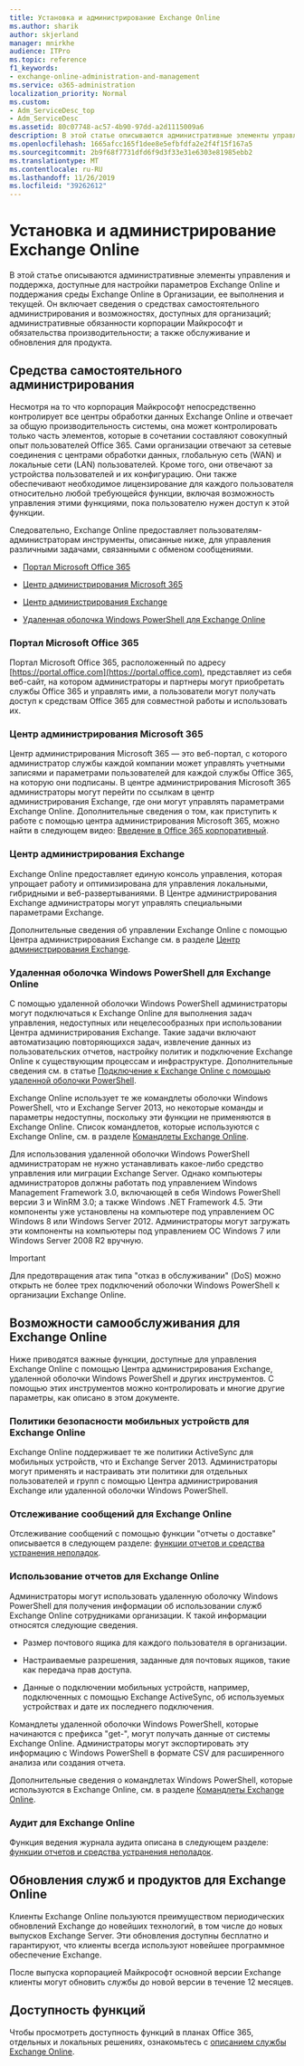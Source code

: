 ```yaml
---
title: Установка и администрирование Exchange Online
ms.author: sharik
author: skjerland
manager: mnirkhe
audience: ITPro
ms.topic: reference
f1_keywords:
- exchange-online-administration-and-management
ms.service: o365-administration
localization_priority: Normal
ms.custom:
- Adm_ServiceDesc_top
- Adm_ServiceDesc
ms.assetid: 80c07748-ac57-4b90-97dd-a2d1115009a6
description: В этой статье описываются административные элементы управления и поддержка, доступные для настройки параметров Exchange Online и поддержания среды Exchange Online в Организации, ее выполнения и текущей. Он включает сведения о средствах самостоятельного администрирования и возможностях, доступных для организаций; административные обязанности корпорации Майкрософт и обязательства производительности; а также обслуживание и обновления для продукта.
ms.openlocfilehash: 1665afcc165f1dee8e5efbfdfa2e2f4f15f167a5
ms.sourcegitcommit: 2b9f68f7731dfd6f9d3f33e31e6303e81985ebb2
ms.translationtype: MT
ms.contentlocale: ru-RU
ms.lasthandoff: 11/26/2019
ms.locfileid: "39262612"
---
```

# <a name="exchange-online-setup-and-administration"></a>Установка и администрирование Exchange Online

В этой статье описываются административные элементы управления и поддержка, доступные для настройки параметров Exchange Online и поддержания среды Exchange Online в Организации, ее выполнения и текущей. Он включает сведения о средствах самостоятельного администрирования и возможностях, доступных для организаций; административные обязанности корпорации Майкрософт и обязательства производительности; а также обслуживание и обновления для продукта.
  
## <a name="self-service-administration-tools"></a>Средства самостоятельного администрирования

Несмотря на то что корпорация Майкрософт непосредственно контролирует все центры обработки данных Exchange Online и отвечает за общую производительность системы, она может контролировать только часть элементов, которые в сочетании составляют совокупный опыт пользователей Office 365. Сами организации отвечают за сетевые соединения с центрами обработки данных, глобальную сеть (WAN) и локальные сети (LAN) пользователей. Кроме того, они отвечают за устройства пользователей и их конфигурацию. Они также обеспечивают необходимое лицензирование для каждого пользователя относительно любой требующейся функции, включая возможность управления этими функциями, пока пользователю нужен доступ к этой функции.
  
Следовательно, Exchange Online предоставляет пользователям-администраторам инструменты, описанные ниже, для управления различными задачами, связанными с обменом сообщениями.
  
- [Портал Microsoft Office 365](exchange-online-setup-and-administration.md#microsoft-office-365-portal)
    
- [Центр администрирования Microsoft 365](#microsoft-365-admin-center)
    
- [Центр администрирования Exchange](exchange-online-setup-and-administration.md#exchange-admin-center)
    
- [Удаленная оболочка Windows PowerShell для Exchange Online](exchange-online-setup-and-administration.md#remote-windows-powershell-for-exchange-online)
    
### <a name="microsoft-office-365-portal"></a>Портал Microsoft Office 365

Портал Microsoft Office 365, расположенный по адресу [https://portal.office.com](https://portal.office.com), представляет из себя веб-сайт, на котором администраторы и партнеры могут приобретать службы Office 365 и управлять ими, а пользователи могут получать доступ к средствам Office 365 для совместной работы и использовать их.
  
### <a name="microsoft-365-admin-center"></a>Центр администрирования Microsoft 365

Центр администрирования Microsoft 365 — это веб-портал, с которого администратор службы каждой компании может управлять учетными записями и параметрами пользователей для каждой службы Office 365, на которую они подписаны. В центре администрирования Microsoft 365 администраторы могут перейти по ссылкам в центр администрирования Exchange, где они могут управлять параметрами Exchange Online. Дополнительные сведения о том, как приступить к работе с помощью центра администрирования Microsoft 365, можно найти в следующем видео: [Введение в Office 365 корпоративный](https://go.microsoft.com/fwlink/p/?LinkId=271806).
  
### <a name="exchange-admin-center"></a>Центр администрирования Exchange

Exchange Online предоставляет единую консоль управления, которая упрощает работу и оптимизирована для управления локальными, гибридными и веб-развертываниями. В Центре администрирования Exchange администраторы могут управлять специальными параметрами Exchange.
  
Дополнительные сведения об управлении Exchange Online с помощью Центра администрирования Exchange см. в разделе [Центр администрирования Exchange](https://go.microsoft.com/fwlink/p/?LinkId=271807).
  
### <a name="remote-windows-powershell-for-exchange-online"></a>Удаленная оболочка Windows PowerShell для Exchange Online

С помощью удаленной оболочки Windows PowerShell администраторы могут подключаться к Exchange Online для выполнения задач управления, недоступных или нецелесообразных при использовании Центра администрирования Exchange. Такие задачи включают автоматизацию повторяющихся задач, извлечение данных из пользовательских отчетов, настройку политик и подключение Exchange Online к существующим процессам и инфраструктуре. Дополнительные сведения см. в статье [Подключение к Exchange Online с помощью удаленной оболочки PowerShell](https://go.microsoft.com/fwlink/p/?LinkId=308994).
  
Exchange Online использует те же командлеты оболочки Windows PowerShell, что и Exchange Server 2013, но некоторые команды и параметры недоступны, поскольку эти функции не применяются в Exchange Online. Список командлетов, которые используются с Exchange Online, см. в разделе [Командлеты Exchange Online](https://go.microsoft.com/fwlink/p/?LinkId=271808).
  
Для использования удаленной оболочки Windows PowerShell администраторам не нужно устанавливать какое-либо средство управления или миграции Exchange Server. Однако компьютеры администраторов должны работать под управлением Windows Management Framework 3.0, включающей в себя Windows PowerShell версии 3 и WinRM 3.0; а также Windows .NET Framework 4.5. Эти компоненты уже установлены на компьютере под управлением ОС Windows 8 или Windows Server 2012. Администраторы могут загружать эти компоненты на компьютеры под управлением ОС Windows 7 или Windows Server 2008 R2 вручную.
  
> [!IMPORTANT]
> Для предотвращения атак типа "отказ в обслуживании" (DoS) можно открыть не более трех подключений оболочки Windows PowerShell к организации Exchange Online. 
  
## <a name="self-service-capabilities-for-exchange-online"></a>Возможности самообслуживания для Exchange Online

Ниже приводятся важные функции, доступные для управления Exchange Online с помощью Центра администрирования Exchange, удаленной оболочки Windows PowerShell и других инструментов. С помощью этих инструментов можно контролировать и многие другие параметры, как описано в этом документе.
  
### <a name="mobile-device-security-policies-for-exchange-online"></a>Политики безопасности мобильных устройств для Exchange Online

Exchange Online поддерживает те же политики ActiveSync для мобильных устройств, что и Exchange Server 2013. Администраторы могут применять и настраивать эти политики для отдельных пользователей и групп с помощью Центра администрирования Exchange или удаленной оболочки Windows PowerShell.
  
### <a name="message-tracking-for-exchange-online"></a>Отслеживание сообщений для Exchange Online

Отслеживание сообщений с помощью функции "отчеты о доставке" описывается в следующем разделе: [функции отчетов и средства устранения неполадок](reporting-features-and-troubleshooting-tools.md).
  
### <a name="usage-reporting-for-exchange-online"></a>Использование отчетов для Exchange Online

Администраторы могут использовать удаленную оболочку Windows PowerShell для получения информации об использовании служб Exchange Online сотрудниками организации. К такой информации относятся следующие сведения.
  
- Размер почтового ящика для каждого пользователя в организации.
    
- Настраиваемые разрешения, заданные для почтовых ящиков, такие как передача прав доступа.
    
- Данные о подключении мобильных устройств, например, подключенных с помощью Exchange ActiveSync, об используемых устройствах и дате их последнего подключения.
    
Командлеты удаленной оболочки Windows PowerShell, которые начинаются с префикса "get-", могут получать данные от системы Exchange Online. Администраторы могут экспортировать эту информацию с Windows PowerShell в формате CSV для расширенного анализа или создания отчета.
  
Дополнительные сведения о командлетах Windows PowerShell, которые используются в Exchange Online, см. в разделе [Командлеты Exchange Online](https://go.microsoft.com/fwlink/p/?LinkId=271808).
  
### <a name="auditing-for-exchange-online"></a>Аудит для Exchange Online

Функция ведения журнала аудита описана в следующем разделе: [функции отчетов и средства устранения неполадок](reporting-features-and-troubleshooting-tools.md).
  
## <a name="service-and-product-upgrades-for-exchange-online"></a>Обновления служб и продуктов для Exchange Online

Клиенты Exchange Online пользуются преимуществом периодических обновлений Exchange до новейших технологий, в том числе до новых выпусков Exchange Server. Эти обновления доступны бесплатно и гарантируют, что клиенты всегда используют новейшее программное обеспечение Exchange.
  
После выпуска корпорацией Майкрософт основной версии Exchange клиенты могут обновить службы до новой версии в течение 12 месяцев.
  
## <a name="feature-availability"></a>Доступность функций

Чтобы просмотреть доступность функций в планах Office 365, отдельных и локальных решениях, ознакомьтесь с [описанием службы Exchange Online](exchange-online-service-description.md).
  